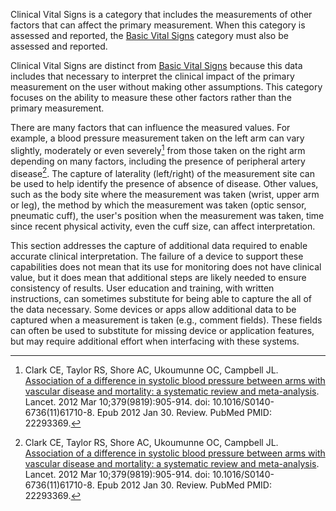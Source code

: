Clinical Vital Signs is a category that includes the measurements of other factors that
can affect the primary measurement.  When this category is assessed and reported,
the [Basic Vital Signs](basic_vital_signs.html) category must also be assessed
and reported.

Clinical Vital Signs are distinct from [Basic Vital Signs](basic_vital_signs.html)
because this data includes that necessary to interpret the clinical impact of the primary
measurement on the user without making other assumptions. This category focuses on
the ability to measure these other factors rather than the primary measurement.

There are many factors that can influence the measured values. For example, a blood pressure
measurement taken on the left arm can vary slightly, moderately or even severely[^1] from
those taken on the right arm depending on many factors, including the presence of peripheral
artery disease[^1]. The capture of laterality (left/right) of the measurement site can be used to
help identify the presence of absence of disease.  Other values, such as the body site
where the measurement was taken (wrist, upper arm or leg), the method by which the
measurement was taken (optic sensor, pneumatic cuff), the user's position when the
measurement was taken, time since recent physical activity, even the cuff
size, can affect interpretation.

This section addresses the capture of additional data required to enable accurate clinical
interpretation.  The failure of a device to support these capabilities does not mean
that its use for monitoring does not have clinical value, but it does mean that additional
steps are likely needed to ensure consistency of results. User education and training,
with written instructions, can sometimes substitute for being able to capture the all
of the data necessary.  Some devices or apps allow additional data to be captured when
a measurement is taken (e.g., comment fields).  These fields can often be used to substitute
for missing device or application features, but may require additional effort when interfacing
with these systems.

[^1]: Clark CE, Taylor RS, Shore AC, Ukoumunne OC, Campbell JL.
[Association of a difference in systolic blood pressure between arms with vascular disease and mortality: a systematic review and meta-analysis](https://www.ncbi.nlm.nih.gov/pubmed/22293369/).
Lancet. 2012 Mar 10;379(9819):905-914. doi: 10.1016/S0140-6736(11)61710-8. Epub 2012 Jan 30. Review. PubMed PMID: 22293369.